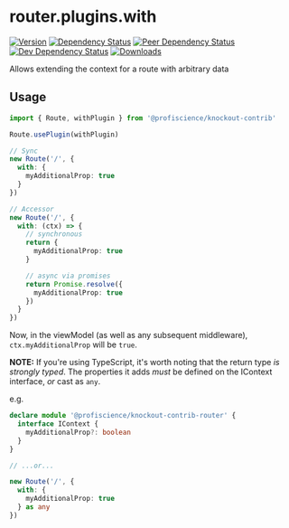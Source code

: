 # router.plugins.with

[![Version][npm-version-shield]][npm]
[![Dependency Status][david-dm-shield]][david-dm]
[![Peer Dependency Status][david-dm-peer-shield]][david-dm-peer]
[![Dev Dependency Status][david-dm-dev-shield]][david-dm-dev]
[![Downloads][npm-stats-shield]][npm-stats]

[david-dm]: https://david-dm.org/Profiscience/knockout-contrib?path=packages/router.plugins.with
[david-dm-shield]: https://david-dm.org/Profiscience/knockout-contrib/status.svg?path=packages/router.plugins.with
[david-dm-peer]: https://david-dm.org/Profiscience/knockout-contrib?path=packages/router.plugins.with&type=peer
[david-dm-peer-shield]: https://david-dm.org/Profiscience/knockout-contrib/peer-status.svg?path=packages/router.plugins.with
[david-dm-dev]: https://david-dm.org/Profiscience/knockout-contrib?path=packages/router.plugins.with&type=dev
[david-dm-dev-shield]: https://david-dm.org/Profiscience/knockout-contrib/dev-status.svg?path=packages/router.plugins.with
[npm]: https://www.npmjs.com/package/@profiscience/knockout-contrib-router-plugins-with
[npm-version-shield]: https://img.shields.io/npm/v/@profiscience/knockout-contrib-router-plugins-with.svg
[npm-stats]: http://npm-stat.com/charts.html?package=@profiscience/knockout-contrib-router-plugins-with&author=&from=&to=
[npm-stats-shield]: https://img.shields.io/npm/dt/@profiscience/knockout-contrib-router-plugins-with.svg?maxAge=2592000

Allows extending the context for a route with arbitrary data

## Usage

```typescript
import { Route, withPlugin } from '@profiscience/knockout-contrib'

Route.usePlugin(withPlugin)

// Sync
new Route('/', {
  with: {
    myAdditionalProp: true
  }
})

// Accessor
new Route('/', {
  with: (ctx) => {
    // synchronous
    return {
      myAdditionalProp: true
    }

    // async via promises
    return Promise.resolve({
      myAdditionalProp: true
    })
  }
})
```

Now, in the viewModel (as well as any subsequent middleware), `ctx.myAdditionalProp` will be `true`.

**NOTE:** If you're using TypeScript, it's worth noting that the return type _is strongly typed_. The properties it adds _must_
be defined on the IContext interface, _or_ cast as `any`.

e.g.

```typescript
declare module '@profiscience/knockout-contrib-router' {
  interface IContext {
    myAdditionalProp?: boolean
  }
}

// ...or...

new Route('/', {
  with: {
    myAdditionalProp: true
  } as any
})
```

